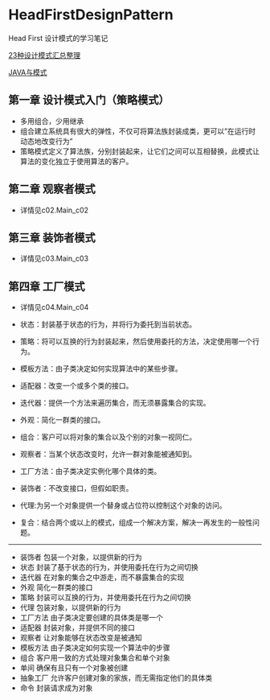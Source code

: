 # HeadFirstDesignPattern
Head First 设计模式的学习笔记

[23种设计模式汇总整理](http://blog.csdn.net/jason0539/article/details/44956775)

[JAVA与模式](http://www.cnblogs.com/java-my-life/)


## 第一章 设计模式入门（策略模式）
- 多用组合，少用继承
- 组合建立系统具有很大的弹性，不仅可将算法族封装成类，更可以”在运行时动态地改变行为”
- 策略模式定义了算法族，分别封装起来，让它们之间可以互相替换，此模式让算法的变化独立于使用算法的客户。

## 第二章 观察者模式
- 详情见c02.Main_c02

## 第三章 装饰者模式
- 详情见c03.Main_c03

## 第四章 工厂模式
- 详情见c04.Main_c04




- 状态：封装基于状态的行为，并将行为委托到当前状态。
- 策略：将可以互换的行为封装起来，然后使用委托的方法，决定使用哪一个行为。
- 模板方法：由子类决定如何实现算法中的某些步骤。
- 适配器：改变一个或多个类的接口。
- 迭代器：提供一个方法来遍历集合，而无须暴露集合的实现。
- 外观：简化一群类的接口。
- 组合：客户可以将对象的集合以及个别的对象一视同仁。
- 观察者：当某个状态改变时，允许一群对象能被通知到。
- 工厂方法：由子类决定实例化哪个具体的类。
- 装饰者：不改变接口，但假如职责。
- 代理:为另一个对象提供一个替身或占位符以控制这个对象的访问。
- 复合：结合两个或以上的模式，组成一个解决方案，解决一再发生的一般性问题。


---

- 装饰者   包装一个对象，以提供新的行为
- 状态     封装了基于状态的行为，并使用委托在行为之间切换
- 迭代器   在对象的集合之中游走，而不暴露集合的实现
- 外观     简化一群类的接口
- 策略     封装可以互换的行为，并使用委托在行为之间切换
- 代理     包装对象，以提供新的行为
- 工厂方法 由子类决定要创建的具体类是哪一个
- 适配器   封装对象，并提供不同的接口
- 观察者   让对象能够在状态改变是被通知
- 模板方法 由子类决定如何实现一个算法中的步骤
- 组合     客户用一致的方式处理对象集合和单个对象
- 单间     确保有且只有一个对象被创建
- 抽象工厂 允许客户创建对象的家族，而无需指定他们的具体类
- 命令     封装请求成为对象